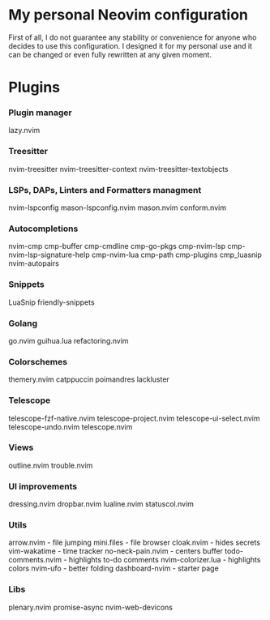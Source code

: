 # My personal Neovim configuration
First of all, I do not guarantee any stability or convenience for anyone who decides to use this configuration. 
I designed it for my personal use and it can be changed or even fully rewritten at any given moment.

# Plugins

### Plugin manager
lazy.nvim

### Treesitter
nvim-treesitter
nvim-treesitter-context
nvim-treesitter-textobjects

### LSPs, DAPs, Linters and Formatters managment
nvim-lspconfig
mason-lspconfig.nvim
mason.nvim
conform.nvim

### Autocompletions
nvim-cmp
cmp-buffer
cmp-cmdline
cmp-go-pkgs
cmp-nvim-lsp
cmp-nvim-lsp-signature-help
cmp-nvim-lua
cmp-path
cmp-plugins
cmp_luasnip
nvim-autopairs

### Snippets
LuaSnip
friendly-snippets

### Golang
go.nvim
guihua.lua
refactoring.nvim

### Colorschemes
themery.nvim
catppuccin
poimandres
lackluster

### Telescope
telescope-fzf-native.nvim
telescope-project.nvim
telescope-ui-select.nvim
telescope-undo.nvim
telescope.nvim

### Views
outline.nvim
trouble.nvim

### UI improvements
dressing.nvim
dropbar.nvim
lualine.nvim
statuscol.nvim

### Utils
arrow.nvim - file jumping
mini.files - file browser
cloak.nvim - hides secrets
vim-wakatime - time tracker
no-neck-pain.nvim - centers buffer
todo-comments.nvim - highlights to-do comments
nvim-colorizer.lua - highlights colors
nvim-ufo - better folding
dashboard-nvim - starter page

### Libs
plenary.nvim
promise-async
nvim-web-devicons
